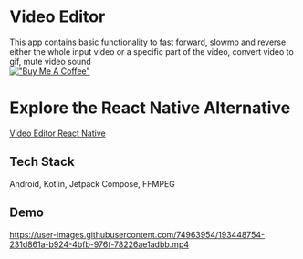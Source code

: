 
# Video Editor

This app contains basic functionality to fast forward, slowmo and reverse either the whole input video or a specific part of the video,
convert video to gif, mute video sound
<br>
[!["Buy Me A Coffee"](https://www.buymeacoffee.com/assets/img/custom_images/orange_img.png)](https://www.buymeacoffee.com/raghavtilak)

# Explore the React Native Alternative
[Video Editor React Native](https://github.com/raghavtilak/VideoEditor-react-native)

## Tech Stack

Android, Kotlin, Jetpack Compose, FFMPEG


## Demo

https://user-images.githubusercontent.com/74963954/193448754-231d861a-b924-4bfb-976f-78226ae1adbb.mp4

